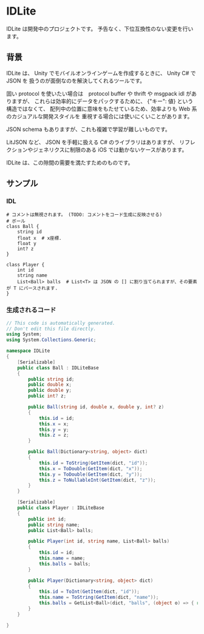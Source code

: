 # IDLite

IDLite は開発中のプロジェクトです。
予告なく、下位互換性のない変更を行います。

## 背景

IDLite は、 Unity でモバイルオンラインゲームを作成するときに、 Unity C# で JSON を
扱うのが面倒なのを解決してくれるツールです。

固い protocol を使いたい場合は　protocol buffer や thrift や msgpack idl がありますが、
これらは効率的にデータをパックするために、 {"キー": 値} という構造ではなくて、
配列中の位置に意味をもたせているため、効率よりも Web 系のカジュアルな開発スタイルを
重視する場合には使いにくいことがあります。

JSON schema もありますが、これも複雑で学習が難しいものです。

LitJSON など、 JSON を手軽に扱える C# のライブラリはありますが、
リフレクションやジェネリクスに制限のある iOS では動かないケースがあります。

IDLite は、この隙間の需要を満たすためのものです。

## サンプル

### IDL

```
# コメントは無視されます。 (TODO: コメントをコード生成に反映させる)
# ボール
class Ball {
    string id
    float x  # x座標.
    float y
    int? z
}

class Player {
    int id
    string name
    List<Ball> balls  # List<T> は JSON の [] に割り当てられますが、その要素が T にパースされます.
}
```

### 生成されるコード

```cs
// This code is automatically generated.
// Don't edit this file directly.
using System;
using System.Collections.Generic;

namespace IDLite
{
	[Serializable]
	public class Ball : IDLiteBase
	{
		public string id;
		public double x;
		public double y;
		public int? z;

		public Ball(string id, double x, double y, int? z)
		{
			this.id = id;
			this.x = x;
			this.y = y;
			this.z = z;
		}

		public Ball(Dictionary<string, object> dict)
		{
			this.id = ToString(GetItem(dict, "id"));
			this.x = ToDouble(GetItem(dict, "x"));
			this.y = ToDouble(GetItem(dict, "y"));
			this.z = ToNullableInt(GetItem(dict, "z"));
		}
	}

	[Serializable]
	public class Player : IDLiteBase
	{
		public int id;
		public string name;
		public List<Ball> balls;

		public Player(int id, string name, List<Ball> balls)
		{
			this.id = id;
			this.name = name;
			this.balls = balls;
		}

		public Player(Dictionary<string, object> dict)
		{
			this.id = ToInt(GetItem(dict, "id"));
			this.name = ToString(GetItem(dict, "name"));
			this.balls = GetList<Ball>(dict, "balls", (object o) => { return new Ball((Dictionary<string, object>)o); });
		}
	}

}
```
